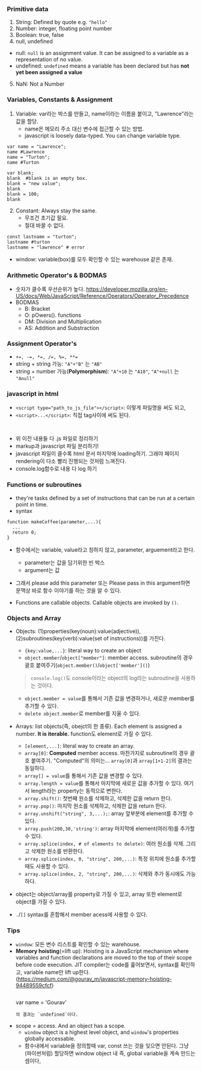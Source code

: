 ### Primitive data

1. String: Defined by quote e.g. `"hello"`
2. Number: integer, floating point number
3. Boolean: true, false
4. null, undefined
  * null: `null` is an assignment value. It can be assigned to a variable as a representation of no value.
  * undefined: `undefined` means a variable has been declared but has **not yet been assigned a value**
5. NaN: Not a Number 

### Variables, Constants & Assignment

1. Variable: var라는 박스를 만들고, name이라는 이름을 붙이고, "Lawrence"라는 값을 할당.
	* name은 메모리 주소 대신 변수에 접근할 수 있는 방법.
	* javascript is loosely data-typed. You can change variable type.
```
var name = "Lawrence";
name #Lawrence
name = "Turton";
name #Turton

var blank;
blank  #blank is an empty box.
blank = "new value";
blank
blank = 100;
blank
```

2. Constant: Always stay the same.
	* 무조건 초기값 필요.
	* 절대 바꿀 수 없다. 
```
const lastname = "turton";
lastname #turton
lastname = "lawrence" # error
```

- window: variable(box)를 모두 확인할 수 있는 warehouse 같은 존재.

### Arithmetic Operator's & BODMAS
- 숫자가 클수록 우선순위가 높다.  https://developer.mozilla.org/en-US/docs/Web/JavaScript/Reference/Operators/Operator_Precedence
- BODMAS
  * B: Bracket
  * O: pOwers(). functions
  * DM: Division and Multiplication
  * AS: Addition and Substraction

### Assignment Operator's
- `+=, -=, *=, /=, %=, **=`
- string + string 가능: `"A"+"B"` 는 `"AB"`
- string + number 가능(**Polymorphism**): `"A"+10` 는 `"A10"`, `"A"+null` 는 `"Anull"` 


### javascript in html
* `<script type="path_to_js_file"></script>`: 이렇게 파일명을 써도 되고,
* `<script>...</script>`: 직접 tag사이에 써도 된다.
  > ```
  <script>
    console.log("Hello world");
  </script>
  ```
* 위 이전 내용들 다 .js 파일로 정리하기
* markup과 javascript 파일 분리하기!
* javascript 파일이 클수록 html 문서 마지막에 loading하기. 그래야 페이지 rendering이 다소 빨리 진행되는 것처럼 느껴진다. 
* console.log함수로 내용 다 log 하기


### Functions or subroutines
* they're tasks defined by a set of instructions that can be run at a certain point in time.
* syntax
```
function makeCoffee(parameter,...){
  ...
  return 0;
}
```
* 함수에서는 variable, value라고 칭하지 않고, parameter, arguement라고 한다. 
  * parameter는 값을 담기위한 빈 박스
  * argument는 값

* 그래서 please add this parameter 또는 Please pass in this argument하면 문맥상 바로 함수 이야기를 하는 것을 알 수 있다. 
* Functions are callable objects. Callable objects are invoked by `()`.


### Objects and Array
* Objects: (1)properties(key(noun):value(adjective)), (2)subroutines(key(verb):value(set of instructions))를 가진다. 
  * `{key:value,...}`: literal way to create an object
  * `object.member`/`object["member"]`: member access. subroutine의 경우 괄호 붙여주기(`object.member()`/`object['member']()`)
  > `console.log()`도 console이라는 object의 log라는 subroutine을 사용하는 것이다. 
  * `object.member = value`를 통해서 기존 값을 변경하거나, 새로운 member를 추가할 수 있다. 
  * `delete object.member`로 member를 지울 수 있다. 
* Arrays: list objects(즉, obejct의 한 종류). Each element is assigned a number. **It is iterable.** function도 element로 가질 수 있다. 
  * `[element,...]`: literal way to create an array.
  * `array[0]`: **Computed** member access. 마찬가지로 subroutine의 경우 괄호 붙여주기. "Computed"의 의미는... `array[0]`과 `array[1+1-2]`의 결과는 동일하다.
  * `array[] = value`를 통해서 기존 값을 변경할 수 있다.
  * `array.length = value`를 통해서 마지막에 새로운 값을 추가할 수 있다. 여기서 length라는 property는 동적으로 변한다. 
  * `array.shift()`: 첫번째 원소를 삭제하고, 삭제한 값을 return 한다. 
  * `array.pop()`: 마지막 원소를 삭제하고, 삭제한 값을 return 한다. 
  * `array.unshift("string", 3,...);`: array 앞부분에 element를 추가할 수 있다.
  * `array.push(200,30,'string')`: array 마지막에 element(여러개)를 추가할 수 있다.
  * `array.splice(index, # of elements to delete)`: 여러 원소를 삭제. 그리고 삭제한 원소를 반환한다.
  * `array.splice(index, 0, "string", 200,...)`: 특정 위치에 원소를 추가할때도 사용할 수 있다.
  * `array.splice(index, 2, "string", 200,...)`: 삭제와 추가 동시에도 가능하다.
  
  
* object는 object/array를 property로 가질 수 있고, array 또한 element로 object를 가질 수 있다.  
* `.`/`[]` syntax를 혼합해서 member acess에 사용할 수 있다. 




### Tips
* `window`: 모든 변수 리스트를 확인할 수 있는 warehouse.
* **Memory hoisting**(=lift up): Hoisting is a JavaScript mechanism where variables and function declarations are moved to the top of their scope before code execution. JIT compiler는 code를 훑어보면서, syntax를 확인하고,
variable name만 lift up한다. (https://medium.com/@gourav_m/javascript-memory-hoisting-94489559cfcf)
  > ```console.log(name);
  var name = 'Gourav'
  ```
  의 결과는 `undefined`이다.

* scope = access. And an object has a scope. 
  * `window` object is a highest level object, and `window`'s properties globally accessable.
  * 함수내에서 variable을 정의할때 var, const 쓰는 것을 잊으면 안된다. 그냥 (파이썬처럼) 할당하면 window object 내 즉, global variable을 계속 만드는 셈이다, 